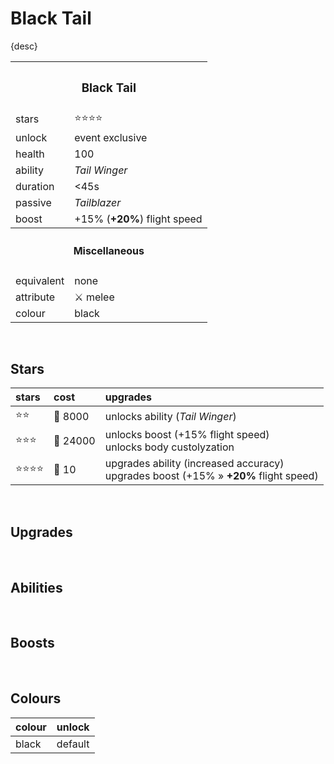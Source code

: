 # Black Tail

{desc}


<table>
  <tr>
    <th colspan="2"> <h3> Black Tail </h3> </th>
  </tr>
  <tr>
    <td> stars </td>
    <td> ⭐⭐⭐⭐ </td>
  </tr>
  <tr>
    <td> unlock </td>
    <td> event exclusive </td>
  </tr>
  <tr>
    <td> health </td>
    <td> 100 </td>
  </tr>
  <tr>
    <td> ability </td>
    <td> <em> Tail Winger </em> </td>
  </tr>
  <tr>
    <td> duration </td>
    <td> &lt;45s </td>
  </tr>
  <tr>
    <td> passive </td>
    <td> <em> Tailblazer </em> </td>
  </tr>
  <tr>
    <td> boost </td>
    <td> +15% (<b>+20%</b>) flight speed </td>
  </tr>
  <tr>
    <th colspan="2"> <h4> Miscellaneous </h4> </th>
  </tr>
  <tr>
    <td> equivalent </td>
    <td> none </td>
  </tr>
  <tr>
    <td> attribute </td>
    <td> ⚔️ melee </td>
  </tr>
  <tr>
    <td> colour </td>
    <td> black </td>
  </tr>
</table>

<br>

## Stars

| stars | cost | upgrades |
| :---- | :--- | :------- |
| ⭐⭐ | 🔸 8000 | unlocks ability (*Tail Winger*) |
| ⭐⭐⭐ | 🔸 24000 | unlocks boost (+15% flight speed) <br> unlocks body custolyzation |
| ⭐⭐⭐⭐ | 🔹 10 | upgrades ability (increased accuracy) <br> upgrades boost (+15% » **+20%** flight speed) |

<br>

## Upgrades

<br>

## Abilities

<br>

## Boosts

<br>

## Colours

| colour | unlock |
| :----- | :----- |
| black | default |
